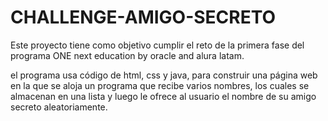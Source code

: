 # CHALLENGE-AMIGO-SECRETO
Este proyecto tiene como objetivo cumplir el reto de la primera fase del programa ONE next education by oracle and alura latam.

el programa usa código de html, css y java, para construir una página web en la que se aloja un programa que recibe varios nombres, los cuales se almacenan en una lista y luego le ofrece al usuario el nombre de su amigo secreto aleatoriamente.
